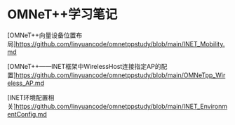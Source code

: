 # OMNeT++学习笔记

[OMNeT++向量设备位置布局]<https://github.com/linyuancode/omnetppstudy/blob/main/INET_Mobility.md>

[OMNeT++——INET框架中WirelessHost连接指定AP的配置]<https://github.com/linyuancode/omnetppstudy/blob/main/OMNeTpp_Wireless_AP.md>

[INET环境配置相关]<https://github.com/linyuancode/omnetppstudy/blob/main/INET_EnvironmentConfig.md>
